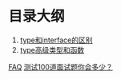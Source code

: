 # 目录大纲

1. [type和interface的区别](./1.md)
2. [type高级类型和函数](./2.md)

[FAQ](./FAQ.md)
[测试100道面试题你会多少？](./exam.md)
